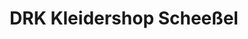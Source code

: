 ---
title: "DRK Kleidershop Scheeßel"
url: /scheessel/drk-kleidershop-scheessel/
shop: Gebrauchtwaren
---